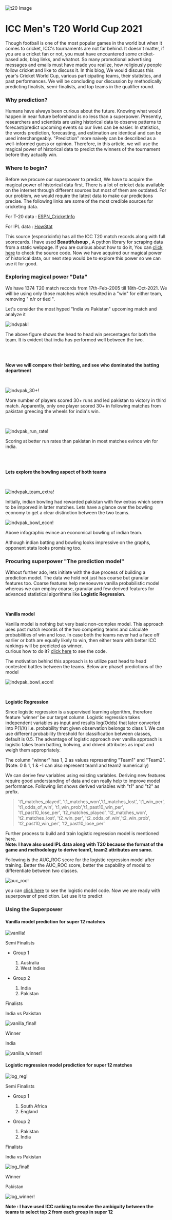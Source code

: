 
<div><img src="img1.png" alt="t20 Image"></div>


# ICC Men's T20 World Cup 2021

<p> Though football is one of the most popular games in the world but when it comes to cricket, ICC's tournaments are not far behind.
It doesn't matter, if you are a cricket fan or not, you must have encountered some cricket-based ads, blog links, and whatnot. So many promotional advertising messages and emails must have made you realize, how religiously people follow cricket and like to discuss it. In this blog, We would discuss this year's Cricket World Cup, various participating teams, their statistics, and past performances. We will be concluding our discussion by methodically predicting finalists, semi-finalists, and top teams in the qualifier round.</p>

### Why prediction?

<p> Humans have always been curious about the future. Knowing what would happen in near future beforehand is no less than a superpower. Presently, researchers and scientists are using historical data to observe patterns to forecast/predict upcoming events so our lives can be easier. In statistics, the words prediction, forecasting, and estimation are identical and can be used interchangeably. "Prediction" more naively can be described as a well-informed guess or opinion. Therefore, in this article, we will use the magical power of historical data to predict the winners of the tournament before they actually win.</p>

### Where to begin?

Before we procure our superpower to predict, We have to acquire the magical power of historical data first. There is a lot of cricket data available on the internet through different sources but most of them are outdated. For our problem, we would require the latest data to make our predictions precise. The following links are some of the most credible sources for cricketing data.

For T-20 data : [ESPN_CricketInfo](https://stats.espncricinfo.com/ci/engine/stats/index.html?class=3;template=results;type=aggregate;view=results)

For IPL data : [HowStat](http://www.howstat.com/cricket/Statistics/IPL/MatchList.asp)

This source (espncricinfo) has all the ICC T20 match records along with full scorecards. I have used  **Beautifulsoup** , A python library for scraping data from a static webpage. If you are curious about how to do it, You can [click here](DataScraping_espn.ipynb) to check the source code.
Now we have acquired our magical power of historical data, our next step would be to explore this power so we can use it for good.

### Exploring magical power "Data"

We have 1374 T20 match records from 17th-Feb-2005 till 18th-Oct-2021. We will be using only those matches which resulted in a "win" for either team, removing " n/r or tied ".

Let's consider the  most hyped "India vs Pakistan" upcoming match and analyze it


![indvpak!](indvpak.jpeg?style=centerme "Head to Head")

The above figure shows the head to head win percentages for both the team. It is evident that india has performed well between the two.

<br />
<br />

**Now we will compare their batting, and see who dominated the batting department**

<br />

![indvpak_30+!](indvpak_30+.jpeg "Players scored 30+")

More number of players scored 30+ runs and led pakistan to victory in third match.
Apparently, only one player scored 30+ in following matches from pakistan greecing the wheels for india's win.

<br />

![indvpak_run_rate!](indvpak_run_rate.jpeg "team run rate per match")

Scoring at better run rates than pakistan in most matches evince win for india.

<br />
<br />

**Lets explore the bowling aspect of both teams**

<br />

![indvpak_team_extra!](indvpak_team_extra.jpeg "Team extras")

Initially, indian bowling had rewarded pakistan with few extras which seem to be imporved in latter matches.
Lets have a glance over the bowling economy to get a clear distinction between the two teams.
<br />

![indvpak_bowl_econ!](indvpak_bowl_econ.jpeg "Bowling economy")

Above infographic evince an economical bowling of indian team. 

Although indian batting and bowling looks impressive on the graphs, opponent stats looks promising too.

### Procuring superpower "The prediction model"

Without further ado, lets initiate with the due process of building a prediction model. The data we hold not just has coarse but granular features too. Coarse features help menoeuvre vanilla probabilistic model whereas we can employ coarse, granular and few derived features for advanced statistical algorithms like **Logistic Regression**.    

<br />

**Vanilla model**

Vanilla model is nothing but very basic non-complex model. This approach uses past match records of the two competing teams and calculate probabilities of win and lose. In case both the teams never had a face off earlier or both are equally likely to win, then either team with better ICC rankings will be predicted as winner.   
curious how to do it? [click here](vanilla_model.ipynb) to see the code.

The motivation behind this approach is to utilize past head to head contested battles between the teams. Below are phase1 predictions of the model

![indvpak_bowl_econ!](phase1_vanilla_model.PNG "Phase1 prediction")

<br />

**Logistic Regression**

Since logistic regression is a supervised learning algorithm, therefore feature 'winner' be our target column. Logistic regression takes independent variables as input and results log(Odds) that later converted into P(1/X) i.e. probability that given observation belongs to class 1. We can use different probability threshold for classification between classes, default is 0.5. The advantage of logistic approach over vanilla approach is logistic takes team batting, bolwing, and drived attributes as input and weigh them appropriately.

The column "winner" has 1, 2 as values representing "Team1" and "Team2". (Note: 0 & 1, 1 & -1 can also represent team1 and team2 numerically)    

We can derive few variables using existing variables. Deriving new features require good understanding of data and can really help to improve model performance. Following list shows derived variables with "t1" and "t2" as prefix.

> 't1_matches_played', 't1_matches_won','t1_matches_lost', 't1_win_per', 't1_odds_of_win', 't1_win_prob','t1_past10_win_per', 't1_past10_lose_per', 't2_matches_played', 't2_matches_won', 't2_matches_lost', 't2_win_per', 't2_odds_of_win','t2_win_prob', 't2_past10_win_per', 't2_past10_lose_per'

Further process to build and train logistic regression model is mentioned here.   
**Note: I have also used IPL data along with T20 because the format of the game and methodology to derive team1, team2 attributes are same.**

Following is the AUC_ROC score for the logistic regression model after training. Better the AUC_ROC score, better the capability of model to differentiate between two classes.

![auc_roc!](auc_roc.jpeg "Logistic Regression AUC_ROC")

you can [click here](logistic_model.ipynb) to see the logistic model code.
Now we are ready with superpower of prediction. Let use it to predict

### Using the Superpower

#### Vanilla model prediction for super 12 matches

![vanilla!](vanilla.JPG "vanilla prediction phase 2")

Semi Finalists 
* Group 1
  1. Australia
  2. West Indies
  
* Group 2 
  1. India
  2. Pakistan

Finalists 

India vs Pakistan

![vanilla_final!](vanilla_final.JPG "vanilla prediction finalists")

Winner 

India

![vanilla_winner!](vanilla_winner.JPG "vanilla prediction winner")


#### Logistic regression model prediction for super 12 matches

![log_reg!](log_reg.JPG "log_reg phase 2")

Semi Finalists
* Group 1
  1. South Africa
  2. England

* Group 2
  1. Pakistan
  2. India

Finalists 

India vs Pakistan

![log_final!](log_final.JPG "vanilla prediction finalists")

Winner 

Pakistan

![log_winner!](log_winner.JPG "vanilla prediction winner")

**Note : I have used ICC ranking to resolve the ambiguity between the teams to select top 2 from each group in super 12**
